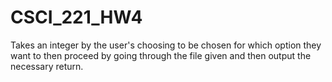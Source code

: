 # CSCI_221_HW4
Takes an integer by the user's choosing to be chosen for which option they want to then proceed by going through the file given and then output the necessary return.

